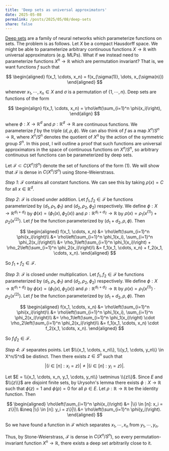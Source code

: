 ```yaml
---
title: 'Deep sets as universal approximators'
date: 2025-05-08
permalink: /posts/2025/05/08/deep-sets
share: false
---
```

[Deep sets](https://arxiv.org/abs/1703.06114) are a family of neural networks which parameterize functions on sets. The problem is as follows. Let $X$ be a compact Hausdorff space. We might be able to parameterize arbitrary continuous functions $X \to \mathbb{R}$ with universal approximators (e.g. MLPs). What if we instead need to parameterize functions $X^n \to \mathbb{R}$ which are permutation invariant? That is, we want functions $f$ such that

$$
\begin{aligned}
f(x_1, \cdots, x_n) = f(x_{\sigma(1)}, \dots, x_{\sigma(n)})
\end{aligned}
$$

whenever $x_1, \cdots, x_n \in X$ and $\sigma$ is a permutation of $\{1, \cdots, n\}$. Deep sets are functions of the form

$$
\begin{align}
f(x_1, \cdots, x_n) = \rho\left(\sum_{i=1}^n \phi(x_i)\right),
\end{align}
$$

where $\phi: X \to \mathbb{R}^d$ and $\rho: \mathbb{R}^d \to \mathbb{R}$ are continuous functions. We parameterize $f$ by the triple $(d, \rho, \phi)$. We can also think of $f$ as a map $X^n/S^n \to \mathbb{R}$, where $X^n/S^n$ denotes the quotient of $X^n$ by the action of the symmetric group $S^n$. In this post, I will outline a proof that such functions are universal approximators in the space of continuous functions on $X^n/S^n$, so arbitrary continuous set functions can be parameterized by deep sets.

Let $\mathcal{F} \subset C(X^n/S^n)$ denote the set of functions of the form (1). We will show that $\mathcal{F}$ is dense in $C(X^n/S^n)$ using Stone-Weierstrass.

*Step 1*: $\mathcal{F}$ contains all constant functions. We can see this by taking $\rho(x) = C$ for all $x \in \mathbb{R}^d$.

*Step 2*: $\mathcal{F}$ is closed under addition. Let $f_1, f_2 \in \mathcal{F}$ be functions parameterized by $(d_1, \rho_1, \phi_1)$ and $(d_2, \rho_2, \phi_2)$ respectively. We define $\phi: X \to \mathbb{R}^{d_1 + d_2}$ by $\phi(x) = (\phi_1(x), \phi_2(x))$ and $\rho: \mathbb{R}^{d_1 + d_2} \to \mathbb{R}$ by $\rho(x) = \rho_1(x^{(1)}) + \rho_2(x^{(2)})$. Let $f$ be the function parameterized by $(d_1 + d_2, \rho, \phi)$. Then

$$
\begin{aligned}
f(x_1, \cdots, x_n) &= \rho\left(\sum_{i=1}^n \phi(x_i)\right)\\
&= \rho\left(\sum_{i=1}^n \phi_1(x_i), \sum_{i=1}^n \phi_2(x_i)\right)\\
&= \rho_1\left(\sum_{i=1}^n \phi_1(x_i)\right) + \rho_2\left(\sum_{i=1}^n \phi_2(x_i)\right)\\
&= f_1(x_1, \cdots, x_n) + f_2(x_1, \cdots, x_n).
\end{aligned}
$$

So $f_1 + f_2 \in \mathcal{F}$.

*Step 3*: $\mathcal{F}$ is closed under multiplication. Let $f_1, f_2 \in \mathcal{F}$ be functions parameterized by $(d_1, \rho_1, \phi_1)$ and $(d_2, \rho_2, \phi_2)$ respectively. We define $\phi: X \to \mathbb{R}^{d_1 + d_2}$ by $\phi(x) = (\phi_1(x), \phi_2(x))$ and $\rho: \mathbb{R}^{d_1 + d_2} \to \mathbb{R}$ by $\rho(x) = \rho_1(x^{(1)}) \cdot \rho_2(x^{(2)})$. Let $f$ be the function parameterized by $(d_1 + d_2, \rho, \phi)$. Then

$$
\begin{aligned}
f(x_1, \cdots, x_n) &= \rho\left(\sum_{i=1}^n \phi(x_i)\right)\\
&= \rho\left(\sum_{i=1}^n \phi_1(x_i), \sum_{i=1}^n \phi_2(x_i)\right)\\
&= \rho_1\left(\sum_{i=1}^n \phi_1(x_i)\right) \cdot \rho_2\left(\sum_{i=1}^n \phi_2(x_i)\right)\\
&= f_1(x_1, \cdots, x_n) \cdot f_2(x_1, \cdots, x_n).
\end{aligned}
$$

So $f_1 f_2 \in \mathcal{F}$.

*Step 4*: $\mathcal{F}$ separates points. Let $\\{x_1, \cdots, x_n\\}, \\{y_1, \cdots, y_n\\} \in X^n/S^n$ be distinct. Then there exists $z \in S^n$ such that

$$
|\{i \in [n]: x_i = z\}| \neq |\{i \in [n]: y_i = z\}|.
$$

Let $E = \\{x_1, \cdots, x_n, y_1, \cdots, y_n\\} \setminus \\{z\\}$. Since $E$ and $\\{z\\}$ are disjoint finite sets, by Urysohn's lemma there exists $\phi: X \to \mathbb{R}$ such that $\phi(z) = 1$ and $\phi(p) = 0$ for all $p \in E$. Let $\rho: \mathbb{R} \to \mathbb{R}$ be the identity function. Then

$$
\begin{aligned}
\rho\left(\sum_{i=1}^n \phi(x_i)\right) &= |\{i \in [n]: x_i = z\}|\\
&\neq |\{i \in [n]: y_i = z\}|\\
&= \rho\left(\sum_{i=1}^n \phi(y_i)\right).
\end{aligned}
$$

So we have found a function in $\mathcal{F}$ which separates $x_1, \cdots, x_n$ from $y_1, \cdots, y_n$.

Thus, by Stone-Weierstrass, $\mathcal{F}$ is dense in $C(X^n/S^n)$, so every permutation-invariant function $X^n \to \mathbb{R}$, there exists a deep set arbitrarily close to it.